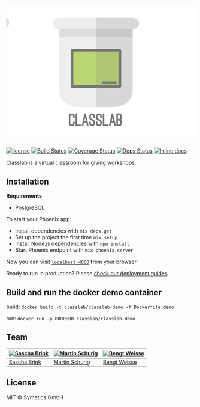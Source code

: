 # ![classlab](web/static/assets/images/classlab-logo-with-name.png)

[![license](https://img.shields.io/github/license/mashape/apistatus.svg)](https://github.com/classlab/classlab/blob/master/LICENSE)
[![Build Status](https://travis-ci.org/classlab/classlab.svg?branch=master)](https://travis-ci.org/classlab/classlab)
[![Coverage Status](https://coveralls.io/repos/github/classlab/classlab/badge.svg?branch=master)](https://coveralls.io/github/classlab/classlab?branch=master)
[![Deps Status](https://beta.hexfaktor.org/badge/all/github/classlab/classlab.svg)](https://beta.hexfaktor.org/github/classlab/classlab)
[![Inline docs](http://inch-ci.org/github/classlab/classlab.svg?=123)](http://inch-ci.org/github/classlab/classlab)

Classlab is a virtual classroom for giving workshops.

## Installation

**Requirements**

* PostgreSQL


To start your Phoenix app:

  * Install dependencies with `mix deps.get`
  * Set up the project the first time `mix setup`
  * Install Node.js dependencies with `npm install`
  * Start Phoenix endpoint with `mix phoenix.server`

Now you can visit [`localhost:4000`](http://localhost:4000) from your browser.

Ready to run in production? Please [check our deployment guides](http://www.phoenixframework.org/docs/deployment).

## Build and run the docker demo container

build: `docker build -t classlab/classlab-demo -f Dockerfile.demo .`

run: `docker run -p 8080:80 classlab/classlab-demo`

## Team

[![Sascha Brink](http://gravatar.com/avatar/80cf026b76f105f6e03cc2955c1d21ff?s=100)](https://github.com/sbrink) | [![Martin Schurig](https://gravatar.com/avatar/d169025e2c6dbb20010a7368917c061e?s=100)](https://github.com/schurig) | [![Bengt Weisse](https://gravatar.com/avatar/236d5f3a57a66853a82cfb2fd4ab6bc9?s=100)](https://github.com/KillerCodeMonkey)
---|---|---
[Sascha Brink](https://github.com/sbrink) | [Martin Schurig](https://github.com/schurig) | [Bengt Weisse](https://github.com/KillerCodeMonkey)

## License

MIT © Symetics GmbH
